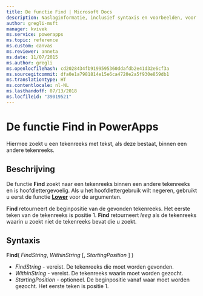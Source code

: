 ```yaml
---
title: De functie Find | Microsoft Docs
description: Naslaginformatie, inclusief syntaxis en voorbeelden, voor de functie Find in PowerApps
author: gregli-msft
manager: kvivek
ms.service: powerapps
ms.topic: reference
ms.custom: canvas
ms.reviewer: anneta
ms.date: 11/07/2015
ms.author: gregli
ms.openlocfilehash: cd2028434fb9199595360ddafdb2e41d32e6cf3a
ms.sourcegitcommit: dfa0e1a7981814e15e6ca4720e2a5f930e859db1
ms.translationtype: HT
ms.contentlocale: nl-NL
ms.lasthandoff: 07/13/2018
ms.locfileid: "39019521"
---
```

# <a name="find-function-in-powerapps"></a>De functie Find in PowerApps
Hiermee zoekt u een tekenreeks met tekst, als deze bestaat, binnen een andere tekenreeks.

## <a name="description"></a>Beschrijving
De functie **Find** zoekt naar een tekenreeks binnen een andere tekenreeks en is hoofdlettergevoelig. Als u het hoofdlettergebruik wilt negeren, gebruikt u eerst de functie **[Lower](function-lower-upper-proper.md)** voor de argumenten.

**Find** retourneert de beginpositie van de gevonden tekenreeks.  Het eerste teken van de tekenreeks is positie 1. **Find** retourneert *leeg* als de tekenreeks waarin u zoekt niet de tekenreeks bevat die u zoekt.

## <a name="syntax"></a>Syntaxis
**Find**( *FindString*, *WithinString* [, *StartingPosition* ] )

* *FindString* - vereist.  De tekenreeks die moet worden gevonden.
* *WithinString* - vereist.  De tekenreeks waarin moet worden gezocht.
* *StartingPosition* - optioneel.  De beginpositie vanaf waar moet worden gezocht.  Het eerste teken is positie 1.


